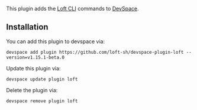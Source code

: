 This plugin adds the [Loft CLI](https://github.com/loft-sh/loft) commands to [DevSpace](https://devspace.sh/). 

## Installation

You can add this plugin to devspace via:
```
devspace add plugin https://github.com/loft-sh/devspace-plugin-loft --version=v1.15.1-beta.0
```

Update this plugin via:
```
devspace update plugin loft
```

Delete the plugin via:
```
devspace remove plugin loft
```
